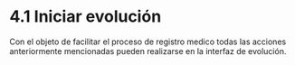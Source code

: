 # 4.1 Iniciar evolución

Con el objeto de facilitar el proceso de registro medico todas las acciones anteriormente mencionadas pueden realizarse en la interfaz de evolución.
